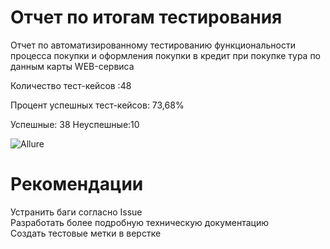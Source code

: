 # Отчет по итогам тестирования

Отчет по автоматизированному тестированию функциональности процесса покупки и оформления покупки в кредит при покупке тура по данным карты WEB-сервиса

Количество тест-кейсов :48

Процент успешных тест-кейсов: 73,68%

Успешные: 38
Неуспешные:10

![Allure](https://user-images.githubusercontent.com/126807088/275900906-380ad83c-11d4-4b76-a764-2343a58349e3.PNG)

 # Рекомендации
 Устранить баги согласно Issue  
 Разработать более подробную техническую документацию  
 Создать тестовые метки в верстке   
